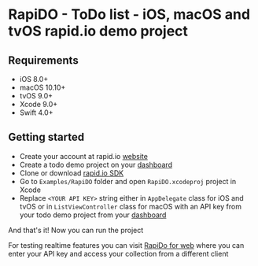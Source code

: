 # RapiDO - ToDo list - iOS, macOS and tvOS rapid.io demo project

## Requirements

- iOS 8.0+
- macOS 10.10+
- tvOS 9.0+
- Xcode 9.0+
- Swift 4.0+

## Getting started

- Create your account at rapid.io [website](https://www.rapid.io/demo)
- Create a todo demo project on your [dashboard](https://dashboard.rapid.io)
- Clone or download [rapid.io SDK](https://github.com/rapid-io/rapid-io-ios)
- Go to `Examples/RapiDO` folder and open `RapiDO.xcodeproj` project in Xcode
- Replace `<YOUR API KEY>` string either in `AppDelegate` class for iOS and tvOS or in `ListViewController` class for macOS with an API key from your todo demo project from your [dashboard](https://www.rapid.io/dashboard)

And that's it! Now you can run the project

For testing realtime features you can visit [RapiDo for web](http://demo-todo.rapid.io) where you can enter your API key and access your collection from a different client